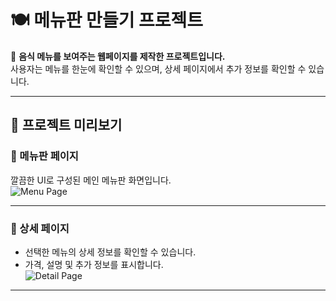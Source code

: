 # 🍽️ 메뉴판 만들기 프로젝트

📌 **음식 메뉴를 보여주는 웹페이지를 제작한 프로젝트입니다.**  
사용자는 메뉴를 한눈에 확인할 수 있으며, 상세 페이지에서 추가 정보를 확인할 수 있습니다.  

---

## 🚀 프로젝트 미리보기

### 📌 메뉴판 페이지
깔끔한 UI로 구성된 메인 메뉴판 화면입니다.  
![Menu Page](https://github.com/user-attachments/assets/c63b921f-63cf-42d4-99b9-6864f7af3c8e)

---

### 📄 상세 페이지
- 선택한 메뉴의 상세 정보를 확인할 수 있습니다.  
- 가격, 설명 및 추가 정보를 표시합니다.  
![Detail Page](https://github.com/user-attachments/assets/7c634bdc-4e28-45a7-bde0-efb5ab6e98c9)

---

